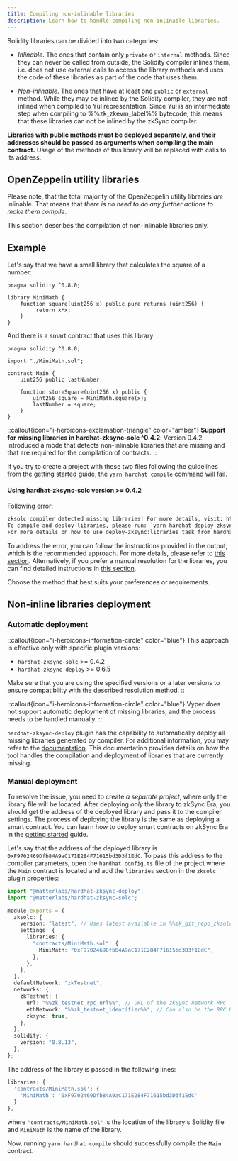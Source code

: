 ```yaml
---
title: Compiling non-inlinable libraries
description: Learn how to handle compiling non-inlinable libraries.
---
```


Solidity libraries can be divided into two categories:

- _Inlinable_. The ones that contain only `private` or `internal` methods.
Since they can never be called from outside, the Solidity compiler inlines them,
i.e. does not use external calls to access the library methods and uses the code of these libraries as part of the code that uses them.

- _Non-inlinable_. The ones that have at least one `public` or `external` method.
While they may be inlined by the Solidity compiler, they are not inlined when compiled to Yul representation.
Since Yul is an intermediate step when compiling to %%zk_zkevm_label%% bytecode, this means that these libraries can not be inlined by the zkSync compiler.

**Libraries with public methods must be deployed separately, and their addresses should be passed as arguments when compiling the main contract.**
Usage of the methods of this library will be replaced with calls to its address.

## OpenZeppelin utility libraries

Please note, that the total majority of the OpenZeppelin utility libraries _are_ inlinable.
That means that _there is no need to do any further actions to make them compile_.

This section describes the compilation of non-inlinable libraries only.

## Example

Let's say that we have a small library that calculates the square of a number:

```solidity
pragma solidity ^0.8.0;

library MiniMath {
    function square(uint256 x) public pure returns (uint256) {
         return x*x;
    }
}
```

And there is a smart contract that uses this library

```solidity
pragma solidity ^0.8.0;

import "./MiniMath.sol";

contract Main {
    uint256 public lastNumber;

    function storeSquare(uint256 x) public {
        uint256 square = MiniMath.square(x);
        lastNumber = square;
    }
}
```

::callout{icon="i-heroicons-exclamation-triangle" color="amber"}
**Support for missing libraries in hardhat-zksync-solc ^0.4.2**:
Version 0.4.2 introduced a mode that detects non-inlinable libraries that are missing and that are required for the compilation of contracts.
::

If you try to create a project with these two files following the guidelines from the
[getting started](getting-started) guide, the `yarn hardhat compile` command will fail.

#### Using hardhat-zksync-solc version >= 0.4.2

Following error:

<!-- TODO: check that the links are up-to-date.
Message is using era.zksync.io -->
```sh
zksolc compiler detected missing libraries! For more details, visit: https://era.zksync.io/docs/tools/hardhat/compiling-libraries.html.
To compile and deploy libraries, please run: `yarn hardhat deploy-zksync:libraries`
For more details on how to use deploy-zksync:libraries task from hardhat-zksync-deploy plugin, visit: https://era.zksync.io/docs/tools/hardhat/hardhat-zksync-deploy.html.
```

To address the error, you can follow the instructions provided in the output, which is the recommended approach.
For more details, please refer to [this section](#automatic-deployment).
Alternatively, if you prefer a manual resolution for the libraries, you can find detailed instructions in [this section](#manual-deployment).

Choose the method that best suits your preferences or requirements.

## Non-inline libraries deployment

### Automatic deployment

::callout{icon="i-heroicons-information-circle" color="blue"}
This approach is effective only with specific plugin versions:

- `hardhat-zksync-solc` >= 0.4.2
- `hardhat-zksync-deploy` >= 0.6.5

Make sure that you are using the specified versions or a later versions to ensure compatibility with the described resolution method.
::

::callout{icon="i-heroicons-information-circle" color="blue"}
Vyper does not support automatic deployment of missing libraries, and the process needs to be handled manually.
::

`hardhat-zksync-deploy` plugin has the capability to automatically deploy all missing libraries generated by compiler.
For additional information, you may refer to the [documentation](hardhat-zksync-deploy#compilation-and-deployment-support-for-missing-libraries).
This documentation provides details on how the tool handles the compilation and deployment of libraries that are currently missing.

### Manual deployment

To resolve the issue, you need to create _a separate project_, where only the library file will be located.
After deploying _only_ the library to zkSync Era, you should get the address of the deployed library and pass it to the compiler settings.
The process of deploying the library is the same as deploying a smart contract.
You can learn how to deploy smart contracts on zkSync Era in the [getting started](getting-started#compile-and-deploy-a-contract) guide.

Let's say that the address of the deployed library is `0xF9702469Dfb84A9aC171E284F71615bd3D3f1EdC`.
To pass this address to the compiler parameters, open the `hardhat.config.ts` file of the project where the `Main` contract is located
and add the `libraries` section in the `zksolc` plugin properties:

```typescript
import "@matterlabs/hardhat-zksync-deploy";
import "@matterlabs/hardhat-zksync-solc";

module.exports = {
  zksolc: {
    version: "latest", // Uses latest available in %%zk_git_repo_zksolc-bin%%
    settings: {
      libraries: {
        "contracts/MiniMath.sol": {
          MiniMath: "0xF9702469Dfb84A9aC171E284F71615bd3D3f1EdC",
        },
      },
    },
  },
  defaultNetwork: "zkTestnet",
  networks: {
    zkTestnet: {
      url: "%%zk_testnet_rpc_url%%", // URL of the zkSync network RPC
      ethNetwork: "%%zk_testnet_identifier%%", // Can also be the RPC URL of the Ethereum network (e.g. `https://sepolia.infura.io/v3/<API_KEY>`)
      zksync: true,
    },
  },
  solidity: {
    version: "0.8.13",
  },
};
```

The address of the library is passed in the following lines:

```typescript
libraries: {
  'contracts/MiniMath.sol': {
    'MiniMath': '0xF9702469Dfb84A9aC171E284F71615bd3D3f1EdC'
  }
},
```

where `'contracts/MiniMath.sol'` is the location of the library's Solidity file and `MiniMath` is the name of the library.

Now, running `yarn hardhat compile` should successfully compile the `Main` contract.
